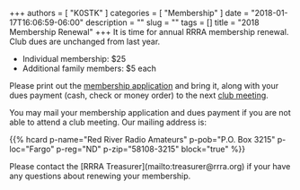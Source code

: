 +++
authors = [ "K0STK" ]
categories = [ "Membership" ]
date = "2018-01-17T16:06:59-06:00"
description = ""
slug = ""
tags = []
title = "2018 Membership Renewal"
+++
It is time for annual RRRA membership renewal. Club dues are unchanged
from last year.

* Individual membership: $25
* Additional family members: $5 each

Please print out the
[membership application](http://rrra.org/s/3iOnHKqxHlaDxxv) and bring it,
along with your dues payment (cash, check or money order) to the next
[club meeting](http://rrra.org/dates/business-meetings).

You may mail your membership application and dues payment if you are not
able to attend a club meeting. Our mailing address is:
<!--more-->

{{% hcard p-name="Red River Radio Amateurs" p-pob="P.O. Box 3215" p-loc="Fargo" p-reg="ND" p-zip="58108-3215" block="true" %}}

<p style="clear;both"></p>
Please contact the [RRRA Treasurer](mailto:treasurer@rrra.org) if your have any
questions about renewing your membership.
